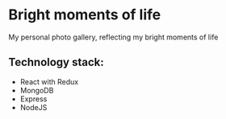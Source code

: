 # Bright moments of life
My personal photo gallery, reflecting my bright moments of life

## Technology stack:
 - React with Redux
 - MongoDB
 - Express
 - NodeJS